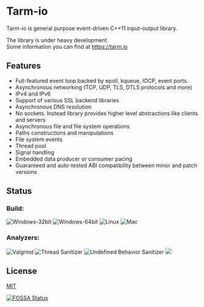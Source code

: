 # Tarm-io
Tarm-io is general purpose event-driven C++11 input-output library.  

The library is under heavy development.  
Some information you can find at https://tarm.io

## Features

* Full-featured event loop backed by epoll, kqueue, IOCP, event ports.
* Asynchronous networking (TCP, UDP, TLS, DTLS protocols and more)
* IPv4 and IPv6
* Support of various SSL backend libraries
* Asynchronous DNS resolution
* No sockets. Instead library provides higher level abstractions like clients and servers
* Asynchronous file and file system operations
* Paths constructions and manipulations
* File system events
* Thread pool
* Signal handling
* Embedded data producer or consumer pacing
* Guaranteed and auto-tested ABI compatibility between minor and patch versions

## Status

### Build:
![Windows-32bit](https://github.com/tarm-project/tarm-io/workflows/Windows-32bit/badge.svg) 
![Windows-64bit](https://github.com/tarm-project/tarm-io/workflows/Windows-64bit/badge.svg) 
![Linux](https://github.com/tarm-project/tarm-io/workflows/Linux/badge.svg) 
![Mac](https://github.com/tarm-project/tarm-io/workflows/Mac/badge.svg) 

### Analyzers:
![Valgrind](https://github.com/tarm-project/tarm-io/workflows/Valgrind/badge.svg) 
![Thread Sanitizer](https://github.com/tarm-project/tarm-io/workflows/Thread%20Sanitizer/badge.svg) 
![Undefined Behavior Sanitizer](https://github.com/tarm-project/tarm-io/workflows/Undefined%20Behavior%20Sanitizer/badge.svg)  [<img src="https://img.shields.io/coverity/scan/21283.svg">](https://scan.coverity.com/projects/tarm-project-tarm-io) 

## License
[MIT](https://app.fossa.com/api/projects/git%2Bgithub.com%2Ftarm-project%2Ftarm-io.svg?type=large)

[![FOSSA Status](https://app.fossa.com/api/projects/git%2Bgithub.com%2Ftarm-project%2Ftarm-io.svg?type=shield)](https://app.fossa.com/projects/git%2Bgithub.com%2Ftarm-project%2Ftarm-io?ref=badge_shield)
